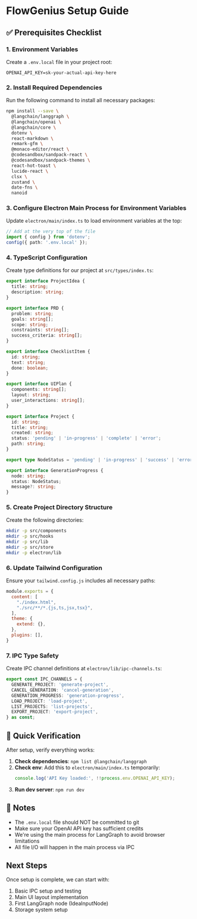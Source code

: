 # FlowGenius Setup Guide

## ✅ Prerequisites Checklist

### 1. Environment Variables
Create a `.env.local` file in your project root:
```
OPENAI_API_KEY=sk-your-actual-api-key-here
```

### 2. Install Required Dependencies

Run the following command to install all necessary packages:

```bash
npm install --save \
  @langchain/langgraph \
  @langchain/openai \
  @langchain/core \
  dotenv \
  react-markdown \
  remark-gfm \
  @monaco-editor/react \
  @codesandbox/sandpack-react \
  @codesandbox/sandpack-themes \
  react-hot-toast \
  lucide-react \
  clsx \
  zustand \
  date-fns \
  nanoid
```

### 3. Configure Electron Main Process for Environment Variables

Update `electron/main/index.ts` to load environment variables at the top:
```typescript
// Add at the very top of the file
import { config } from 'dotenv';
config({ path: '.env.local' });
```

### 4. TypeScript Configuration

Create type definitions for our project at `src/types/index.ts`:
```typescript
export interface ProjectIdea {
  title: string;
  description: string;
}

export interface PRD {
  problem: string;
  goals: string[];
  scope: string;
  constraints: string[];
  success_criteria: string[];
}

export interface ChecklistItem {
  id: string;
  text: string;
  done: boolean;
}

export interface UIPlan {
  components: string[];
  layout: string;
  user_interactions: string[];
}

export interface Project {
  id: string;
  title: string;
  created: string;
  status: 'pending' | 'in-progress' | 'complete' | 'error';
  path: string;
}

export type NodeStatus = 'pending' | 'in-progress' | 'success' | 'error';

export interface GenerationProgress {
  node: string;
  status: NodeStatus;
  message?: string;
}
```

### 5. Create Project Directory Structure

Create the following directories:
```bash
mkdir -p src/components
mkdir -p src/hooks
mkdir -p src/lib
mkdir -p src/store
mkdir -p electron/lib
```

### 6. Update Tailwind Configuration

Ensure your `tailwind.config.js` includes all necessary paths:
```javascript
module.exports = {
  content: [
    "./index.html",
    "./src/**/*.{js,ts,jsx,tsx}",
  ],
  theme: {
    extend: {},
  },
  plugins: [],
}
```

### 7. IPC Type Safety

Create IPC channel definitions at `electron/lib/ipc-channels.ts`:
```typescript
export const IPC_CHANNELS = {
  GENERATE_PROJECT: 'generate-project',
  CANCEL_GENERATION: 'cancel-generation',
  GENERATION_PROGRESS: 'generation-progress',
  LOAD_PROJECT: 'load-project',
  LIST_PROJECTS: 'list-projects',
  EXPORT_PROJECT: 'export-project',
} as const;
```

## 🚀 Quick Verification

After setup, verify everything works:

1. **Check dependencies**: `npm list @langchain/langgraph`
2. **Check env**: Add this to `electron/main/index.ts` temporarily:
   ```typescript
   console.log('API Key loaded:', !!process.env.OPENAI_API_KEY);
   ```
3. **Run dev server**: `npm run dev`

## 📝 Notes

- The `.env.local` file should NOT be committed to git
- Make sure your OpenAI API key has sufficient credits
- We're using the main process for LangGraph to avoid browser limitations
- All file I/O will happen in the main process via IPC

## Next Steps

Once setup is complete, we can start with:
1. Basic IPC setup and testing
2. Main UI layout implementation
3. First LangGraph node (IdeaInputNode)
4. Storage system setup 